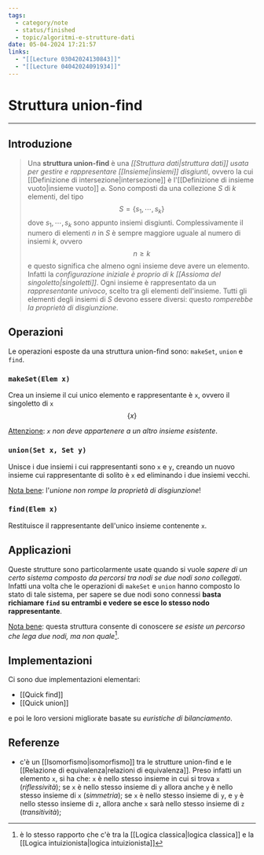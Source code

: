 ```yaml
---
tags:
  - category/note
  - status/finished
  - topic/algoritmi-e-strutture-dati
date: 05-04-2024 17:21:57
links:
  - "[[Lecture 03042024130843]]"
  - "[[Lecture 04042024091934]]"
---
```

# Struttura union-find
---
## Introduzione
> Una **struttura union-find** è una _[[Struttura dati|struttura dati]] usata per gestire e rappresentare [[Insieme|insiemi]] disgiunti_, ovvero la cui [[Definizione di intersezione|intersezione]] è l'[[Definizione di insieme vuoto|insieme vuoto]] $\varnothing$. Sono composti da una collezione $S$ di $k$ elementi, del tipo
> $$S = \{s_{1}, \cdots, s_{k}\}$$
> dove $s_{1}, \cdots, s_{k}$ sono appunto insiemi disgiunti. Complessivamente il numero di elementi $n$ in $S$ è sempre maggiore uguale al numero di insiemi $k$, ovvero
> $$n \geq k$$
> e questo significa che almeno ogni insieme deve avere un elemento. Infatti la _configurazione iniziale è proprio di $k$ [[Assioma del singoletto|singoletti]]_. Ogni insieme è rappresentato da un _rappresentante univoco_, scelto tra gli elementi dell'insieme. Tutti gli elementi degli insiemi di $S$ devono essere diversi: questo _romperebbe la proprietà di disgiunzione_.

## Operazioni
Le operazioni esposte da una struttura union-find sono: `makeSet`, `union` e `find`.

### `makeSet(Elem x)`
Crea un insieme il cui unico elemento e rappresentante è `x`, ovvero il singoletto di `x`
$$\{x\}$$

<u>Attenzione</u>: _`x` non deve appartenere a un altro insieme esistente_.

### `union(Set x, Set y)`
Unisce i due insiemi i cui rappresentanti sono `x` e `y`, creando un nuovo insieme cui rappresentante di solito è `x` ed eliminando i due insiemi vecchi.

<u>Nota bene</u>: l'_unione non rompe la proprietà di disgiunzione_!

### `find(Elem x)`
Restituisce il rappresentante dell'unico insieme contenente `x`.

## Applicazioni
Queste strutture sono particolarmente usate quando si vuole _sapere di un certo sistema composto da percorsi tra nodi se due nodi sono collegati_. Infatti una volta che le operazioni di `makeSet` e `union` hanno composto lo stato di tale sistema, per sapere se due nodi sono connessi **basta richiamare `find` su entrambi e vedere se esce lo stesso nodo rappresentante**.

<u>Nota bene</u>: questa struttura consente di conoscere _se esiste un percorso che lega due nodi, ma non quale_[^1].

## Implementazioni
Ci sono due implementazioni elementari:
- [[Quick find]]
- [[Quick union]]

e poi le loro versioni migliorate basate su _euristiche di bilanciamento_.

## Referenze
- c'è un [[Isomorfismo|isomorfismo]] tra le strutture union-find e le [[Relazione di equivalenza|relazioni di equivalenza]]. Preso infatti un elemento `x`, si ha che: `x` è nello stesso insieme in cui si trova `x` (_riflessività_); se `x` è nello stesso insieme di `y` allora anche `y` è nello stesso insieme di `x` (_simmetria_); se `x` è nello stesso insieme di `y`, e `y` è nello stesso insieme di `z`, allora anche `x` sarà nello stesso insieme di `z` (_transitività_);

[^1]: è lo stesso rapporto che c'è tra la [[Logica classica|logica classica]] e la [[Logica intuizionista|logica intuizionista]]